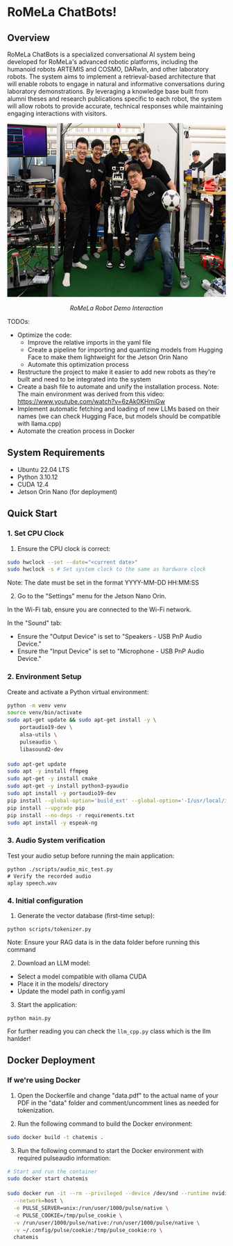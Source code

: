 # RoMeLa ChatBots!

## Overview

RoMeLa ChatBots is a specialized conversational AI system being developed for RoMeLa's advanced robotic platforms, including the humanoid robots ARTEMIS and COSMO, DARwIn, and other laboratory robots. The system aims to implement a retrieval-based architecture that will enable robots to engage in natural and informative conversations during laboratory demonstrations. By leveraging a knowledge base built from alumni theses and research publications specific to each robot, the system will allow robots to provide accurate, technical responses while maintaining engaging interactions with visitors.

<div align="center">
  <img src="images/web.news_.robotmakers.BJM_.a.jpg" alt="RoMeLa Robot Demo" width="600" height="400">
  <p><em>RoMeLa Robot Demo Interaction</em></p>
</div>

TODOs:
+ Optimize the code:
  - Improve the relative imports in the yaml file
  - Create a pipeline for importing and quantizing models from Hugging Face to make them lightweight for the Jetson Orin Nano
  - Automate this optimization process
+ Restructure the project to make it easier to add new robots as they're built and need to be integrated into the system
+ Create a bash file to automate and unify the installation process. Note: The main environment was derived from this video: https://www.youtube.com/watch?v=6zAk0KHmiGw
+ Implement automatic fetching and loading of new LLMs based on their names (we can check Hugging Face, but models should be compatible with llama.cpp)
+ Automate the creation process in Docker


## System Requirements

- Ubuntu 22.04 LTS
- Python 3.10.12
- CUDA 12.4
- Jetson Orin Nano (for deployment)


## Quick Start

### 1. Set CPU Clock

1. Ensure the CPU clock is correct:

```bash
sudo hwclock --set --date="<current date>"
sudo hwclock -s # Set system clock to the same as hardware clock
```

Note: The date must be set in the format YYYY-MM-DD HH:MM:SS

2. Go to the "Settings" menu for the Jetson Nano Orin.

In the Wi-Fi tab, ensure you are connected to the Wi-Fi network.

In the "Sound" tab:

- Ensure the "Output Device" is set to "Speakers - USB PnP Audio Device."
- Ensure the "Input Device" is set to "Microphone - USB PnP Audio Device."

### 2. Environment Setup

Create and activate a Python virtual environment:

```bash
python -m venv venv
source venv/bin/activate
sudo apt-get update && sudo apt-get install -y \
    portaudio19-dev \
    alsa-utils \
    pulseaudio \
    libasound2-dev

sudo apt-get update
sudo apt -y install ffmpeg
sudo apt-get -y install cmake
sudo apt-get -y install python3-pyaudio
sudo apt install -y portaudio19-dev
pip install --global-option='build_ext' --global-option='-I/usr/local/include' --global-option='-L/usr/local/lib' pyaudio 
pip install --upgrade pip
pip install --no-deps -r requirements.txt
sudo apt install -y espeak-ng
```
### 3. Audio System verification
Test your audio setup before running the main application:

```
python ./scripts/audio_mic_test.py
# Verify the recorded audio
aplay speech.wav
```

### 4. Initial configuration

1. Generate the vector database (first-time setup):
```
python scripts/tokenizer.py
```
Note: Ensure your RAG data is in the data folder before running this command

2. Download an LLM model:
- Select a model compatible with ollama CUDA
- Place it in the models/ directory
- Update the model path in config.yaml

3. Start the application:
```
python main.py 
```
For further reading you can check the `llm_cpp.py` class which is the llm hanlder!

## Docker Deployment

### If we're using Docker

1. Open the Dockerfile and change "data.pdf" to the actual name of your PDF in the "data" folder and comment/uncomment lines as needed for tokenization.

2. Run the following command to build the Docker environment:
```bash
sudo docker build -t chatemis .
```

3. Run the following command to start the Docker environment with required pulseaudio information:
```bash
# Start and run the container
sudo docker start chatemis

sudo docker run -it --rm --privileged --device /dev/snd --runtime nvidia \
  --network=host \
  -e PULSE_SERVER=unix:/run/user/1000/pulse/native \
  -e PULSE_COOKIE=/tmp/pulse_cookie \
  -v /run/user/1000/pulse/native:/run/user/1000/pulse/native \
  -v ~/.config/pulse/cookie:/tmp/pulse_cookie:ro \
  chatemis
```



